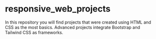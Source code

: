 # responsive_web_projects
In this repository you will find projects that were created using HTML and CSS as the most basics. Advanced projects integrate Bootstrap and Tailwind CSS as frameworks.